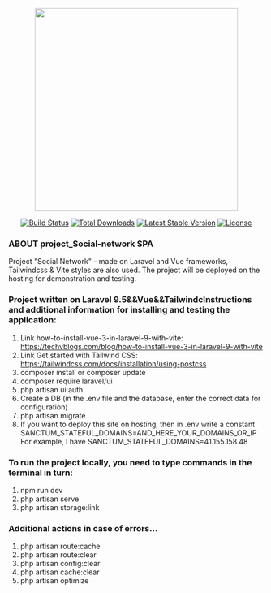 <p align="center"><a href="https://laravel.com" target="_blank"><img src="https://raw.githubusercontent.com/laravel/art/master/logo-lockup/5%20SVG/2%20CMYK/1%20Full%20Color/laravel-logolockup-cmyk-red.svg" width="400"></a></p>

<p align="center">
<a href="https://travis-ci.org/laravel/framework"><img src="https://travis-ci.org/laravel/framework.svg" alt="Build Status"></a>
<a href="https://packagist.org/packages/laravel/framework"><img src="https://img.shields.io/packagist/dt/laravel/framework" alt="Total Downloads"></a>
<a href="https://packagist.org/packages/laravel/framework"><img src="https://img.shields.io/packagist/v/laravel/framework" alt="Latest Stable Version"></a>
<a href="https://packagist.org/packages/laravel/framework"><img src="https://img.shields.io/packagist/l/laravel/framework" alt="License"></a>
</p>


### ABOUT project_Social-network SPA
Project "Social Network" - made on Laravel and Vue frameworks, Tailwindcss & Vite styles are also used. The project will be deployed on the hosting for 
demonstration and testing.

### Project written on Laravel 9.5&&Vue&&TailwindcInstructions and additional information for installing and testing the application: 
1. Link how-to-install-vue-3-in-laravel-9-with-vite: https://techvblogs.com/blog/how-to-install-vue-3-in-laravel-9-with-vite
2. Link Get started with Tailwind CSS: https://tailwindcss.com/docs/installation/using-postcss
3. composer install or composer update
4. composer require laravel/ui
5. php artisan ui:auth
6. Create a DB (in the .env file and the database, enter the correct data for configuration)
7. php artisan migrate
8. If you want to deploy this site on hosting, then in .env
   write a constant
   SANCTUM_STATEFUL_DOMAINS=AND_HERE_YOUR_DOMAINS_OR_IP
   For example, I have
   SANCTUM_STATEFUL_DOMAINS=41.155.158.48


### To run the project locally, you need to type commands in the terminal in turn: 

1. npm run dev 
2. php artisan serve
3. php artisan storage:link

### Additional actions in case of errors...
1. php artisan route:cache
2. php artisan route:clear
3. php artisan config:clear
4. php artisan cache:clear
5. php artisan optimize
